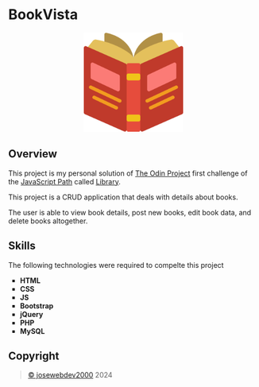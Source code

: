# BookVista
<div align="center">
    <img src="assets/img/book.png" alt="BookVista Icon" width="200">
</div>

## Overview

<div>
    <p>This project is my personal solution of <a href="https://www.theodinproject.com" target="_blank">The Odin Project</a> first challenge of the  <a href="https://www.theodinproject.com/paths/full-stack-javascript/courses/javascript" target="_blank">JavaScript Path</a> called <a href="https://www.theodinproject.com/lessons/node-path-javascript-library" target="_blank">Library</a>.</p>
    <p>This project is a CRUD application that deals with details about books.</p>
    <p>The user is able to view book details, post new books, edit book data, and delete books altogether.</p>
</div>

## Skills
<div>
    <p>The following technologies were required to compelte this project</p>
    <ul style="list-style-type: square;">
        <li><b>HTML</b></li>
        <li><b>CSS</b></li>
        <li><b>JS</b></li>
        <li><b>Bootstrap</b></li>
        <li><b>jQuery</b></li>
        <li><b>PHP</b></li>
        <li><b>MySQL</b></li>
    </ul>
</div>

## Copyright
<div>
    <blockquote>
        <a href="https://github.com/josewebdev2000">&copy; josewebdev2000</a> 2024
    </blockquote>
</div>